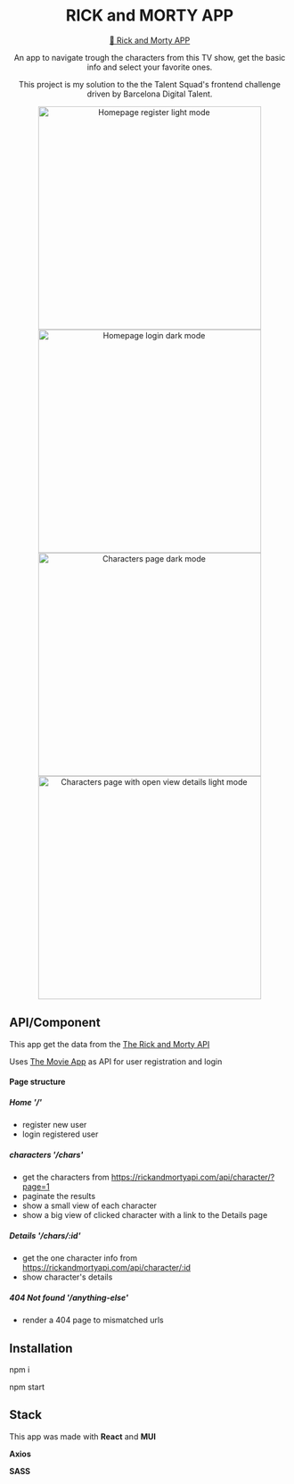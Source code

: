 <div id="header" align="center">
  <h1> RICK and MORTY APP </h1>



[🔗 Rick and Morty APP](https://vivitt.github.io/rick_morty_app/)



  <p>An app to navigate trough the characters from this TV show, get the basic info and select your favorite ones.</p>
  <p>This project is my solution to the the Talent Squad's frontend challenge driven by Barcelona Digital Talent.</p>
  </div>


<div align="center">

<img src="public/Screenshot-01.png" alt="Homepage register light mode" width="400"  />
<img src="public/Screenshot-02.png" alt="Homepage login dark mode" width="400" />


<img src="public/Screenshot-03.png" alt="Characters page dark mode" width="400"/>
<img src="public/Screenshot-04.png" alt="Characters page with open view details light mode" width="400"/>
</div>

## API/Component

This app get the data from the [The Rick and Morty API](https://rickandmortyapi.com/)

Uses [The Movie App](https://github.com/vivitt/Movie_APP) as API for user registration and login

#### Page structure

##### Home '/'

- register new user
- login registered user

##### characters '/chars'

- get the characters from https://rickandmortyapi.com/api/character/?page=1
- paginate the results
- show a small view of each character
- show a big view of clicked character with a link to the Details page

##### Details '/chars/:id'

- get the one character info from https://rickandmortyapi.com/api/character/:id
- show character's details

##### 404 Not found '/anything-else'

- render a 404 page to mismatched urls

## Installation

npm i

npm start

## Stack

This app was made with **React** and **MUI**

**Axios**

**SASS**
